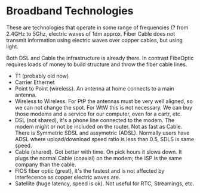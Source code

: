# Broadband Technologies
These are technologies that operate in some range of frequencies (?  from 2.4GHz to 5Ghz, electric waves of 1dm approx. Fiber Cable does not transmit information using electric waves over copper cables, but using light.

Both DSL and Cable the infrastructure is already there. In contrast FibeOptic requires loads of money to build structure and throw the fiber cable lines.

* T1 (probably old now)
* Carrier Ethernet
* Point to Point (wireless). An antenna at home connects to a main antenna. 
* Wireless to Wireless. For PtP the antennas must be very well aligned, so we can not change the spot. For WtW this is not necessary.
We can buy those modems and a service for our computer, even for a cartr, etc.
* DSL (not shared), it's a phone line connected to the modem. The modem might or not be included on the router. Not as fast as Cable. There is Symmetric SDSL and assymetric (ADSL). Normally users have ADSL where upload/download speed ratio is less than 0.5, SDLS is same speed.
*  Cable (shared). Got better with time. On pick hours it slows down. It plugs the normal Cable (coaxial) on the modem; the ISP is the same company than the cable.
* FIOS fiber optic (great), it's the fastest and is not affected by interfecence as copper electric waves are.
* Satellite (huge latency, speed is ok). Not useful for RTC, Streamings, etc.


